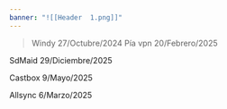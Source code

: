 ```yaml
---
banner: "![[Header  1.png]]"
---
```

> 
> Windy 27/Octubre/2024
Pía vpn 20/Febrero/2025

SdMaid 29/Diciembre/2025

Castbox 9/Mayo/2025

Allsync 6/Marzo/2025